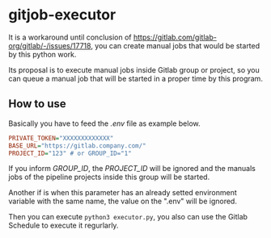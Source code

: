 # gitjob-executor

It is a workaround until conclusion of https://gitlab.com/gitlab-org/gitlab/-/issues/17718, you can create manual jobs that would be started by this python work.

Its proposal is to execute manual jobs inside Gitlab group or project, so you can queue a manual job that will be started in a proper time by this program.

## How to use
Basically you have to feed the _.env_ file as example below.

```ini
PRIVATE_TOKEN="XXXXXXXXXXXXX"
BASE_URL="https://gitlab.company.com/"
PROJECT_ID="123" # or GROUP_ID="1"
```
If you inform _GROUP_ID_, the _PROJECT_ID_ will be ignored and the manuals jobs of the pipeline projects inside this group will be started.

Another if is when this parameter has an already setted environment variable with the same name, the value on the ".env" will be ignored.

Then you can execute ```python3 executor.py```, you also can use the Gitlab Schedule to execute it regurlarly.